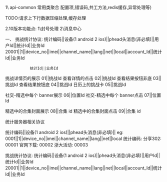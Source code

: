 1\ api-common 常用类聚合
   配置项,错误码,共工方法,redis缓存,异常处理等)

TODO:请求上下行数据压缩处理,缓存处理

2.10版本功能点:
1\封号处理
2\消息中心

一、 挑战统计协议:
统计编码||设备(1 android 2 ios)||phead头消息(非必填)||用户Id||统计Id||业务Id
20001||1||device_no||imei||channel_name||lang||net||local||account_Id||统计Id||业务Id

               统计Id||业务Id
挑战详情页的展示  01||挑战Id
查看详情的点击    02||挑战Id
查看结果按钮非底  03||挑战Id
查看结果按钮底    04||挑战Id
日历上的挑战卡    05||挑战Id

社交-精选中每个 banner展示    06||位置Id
社交-精选中每个 banner点击    07||位置Id


精选中的合集封面展示    08||合集 id
精选中的合集封面点击    09||合集 id


统计服务器相关协议

统计编码||设备(1 android 2 ios)||phead头消息(非必填)|| eg: 0001||1||device_no||imei||channel_name||lang||net||local
统计编码: 分享302: 00001 官网下载: 00002 浙大活动: 00003

挑战统计协议: 统计编码||设备(1 android 2 ios)||phead头消息(非必填)||用户Id||统计Id||业务Id
20001||1||device_no||imei||channel_name||lang||net||local||account_Id||统计Id||业务Id
